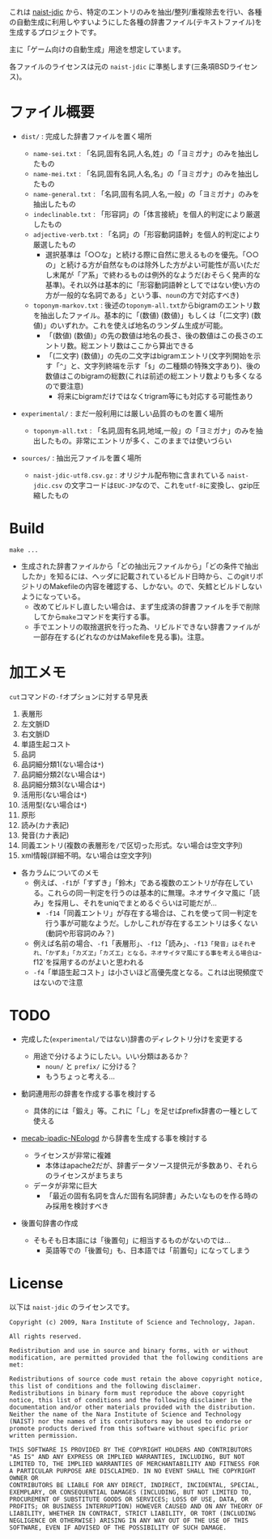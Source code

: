 これは [naist-jdic](http://sourceforge.jp/projects/naist-jdic/) から、特定のエントリのみを抽出/整列/重複除去を行い、各種の自動生成に利用しやすいようにした各種の辞書ファイル(テキストファイル)を生成するプロジェクトです。

主に「ゲーム向けの自動生成」用途を想定しています。

各ファイルのライセンスは元の `naist-jdic` に準拠します(三条項BSDライセンス)。


# ファイル概要

- `dist/` : 完成した辞書ファイルを置く場所
    - `name-sei.txt` : 「名詞,固有名詞,人名,姓」の「ヨミガナ」のみを抽出したもの
    - `name-mei.txt` : 「名詞,固有名詞,人名,名」の「ヨミガナ」のみを抽出したもの
    - `name-general.txt` : 「名詞,固有名詞,人名,一般」の「ヨミガナ」のみを抽出したもの
    - `indeclinable.txt` : 「形容詞」の「体言接続」を個人的判定により厳選したもの
    - `adjective-verb.txt` : 「名詞」の「形容動詞語幹」を個人的判定により厳選したもの
        - 選択基準は「○○な」と続ける際に自然に思えるものを優先。「○○の」と続ける方が自然なものは除外した方がよい可能性が高い(ただし末尾が「ア系」で終わるものは例外的なようだ(おそらく発声的な基準)。それ以外は基本的に「形容動詞語幹としてではない使い方の方が一般的な名詞である」という事、`noun`の方で対応すべき)
    - `toponym-markov.txt` : 後述の`toponym-all.txt`からbigramのエントリ数を抽出したファイル。基本的に「(数値) (数値)」もしくは「(二文字) (数値)」のいずれか。これを使えば地名のランダム生成が可能。
        - 「(数値) (数値)」の先の数値は地名の長さ、後の数値はこの長さのエントリ数。総エントリ数はここから算出できる
        - 「(二文字) (数値)」の先の二文字はbigramエントリ(文字列開始を示す「`^`」と、文字列終端を示す「`$`」の二種類の特殊文字あり)、後の数値はこのbigramの総数(これは前述の総エントリ数よりも多くなるので要注意)
            - 将来にbigramだけではなくtrigram等にも対応する可能性あり

- `experimental/` : まだ一般利用には厳しい品質のものを置く場所
    - `toponym-all.txt` : 「名詞,固有名詞,地域,一般」の「ヨミガナ」のみを抽出したもの。非常にエントリが多く、このままでは使いづらい

- `sources/` : 抽出元ファイルを置く場所
    - `naist-jdic-utf8.csv.gz` : オリジナル配布物に含まれている `naist-jdic.csv` の文字コードは`EUC-JP`なので、これを`utf-8`に変換し、gzip圧縮したもの


# Build

`make ...`

- 生成された辞書ファイルから「どの抽出元ファイルから」「どの条件で抽出したか」を知るには、ヘッダに記載されているビルド日時から、このgitリポジトリのMakefileの内容を確認する、しかない。ので、矢鱈とビルドしないようになっている。
    - 改めてビルドし直したい場合は、まず生成済の辞書ファイルを手で削除してから`make`コマンドを実行する事。
    - 手でエントリの取捨選択を行った為、リビルドできない辞書ファイルが一部存在する(どれなのかはMakefileを見る事)。注意。


# 加工メモ

`cut`コマンドの`-f`オプションに対する早見表

1. 表層形
2. 左文脈ID
3. 右文脈ID
4. 単語生起コスト
5. 品詞
6. 品詞細分類1(ない場合は`*`)
7. 品詞細分類2(ない場合は`*`)
8. 品詞細分類3(ない場合は`*`)
9. 活用形(ない場合は`*`)
10. 活用型(ない場合は`*`)
11. 原形
12. 読み(カナ表記)
13. 発音(カナ表記)
14. 同義エントリ(複数の表層形を`/`で区切った形式。ない場合は空文字列)
15. xml情報(詳細不明。ない場合は空文字列)

- 各カラムについてのメモ
    - 例えば、`-f1`が「すずき」「鈴木」である複数のエントリが存在している。これらの同一判定を行うのは基本的に無理。ネオサイタマ風に「読み」を採用し、それをuniqでまとめるぐらいは可能だが…
        - `-f14`「同義エントリ」が存在する場合は、これを使って同一判定を行う事が可能なようだ。しかしこれが存在するエントリは多くない(動詞や形容詞のみ？)
    - 例えば名前の場合、`-f1`「表層形」、`-f12`「読み」、`-f13「発音」はそれぞれ、「かずゑ」「カズヱ」「カズエ」となる。ネオサイタマ風にする事を考える場合は`-f12`を採用するのがよいと思われる
    - `-f4`「単語生起コスト」は小さいほど高優先度となる。これは出現頻度ではないので注意


# TODO

- 完成した(`experimental/`ではない)辞書のディレクトリ分けを変更する
    - 用途で分けるようにしたい。いい分類はあるか？
        - `noun/` と `prefix/` に分ける？
        - もうちょっと考える…

- 動詞連用形の辞書を作成する事を検討する
    - 具体的には「鍛え」等。これに「し」を足せばprefix辞書の一種として使える

- [mecab-ipadic-NEologd](https://github.com/neologd/mecab-ipadic-neologd) から辞書を生成する事を検討する
    - ライセンスが非常に複雑
        - 本体はapache2だが、辞書データソース提供元が多数あり、それらのライセンスがまちまち
    - データが非常に巨大
        - 「最近の固有名詞を含んだ固有名詞辞書」みたいなものを作る時のみ採用を検討すべき

- 後置句辞書の作成
    - そもそも日本語には「後置句」に相当するものがないのでは…
        - 英語等での「後置句」も、日本語では「前置句」になってしまう


# License

以下は `naist-jdic` のライセンスです。

~~~
Copyright (c) 2009, Nara Institute of Science and Technology, Japan.

All rights reserved.

Redistribution and use in source and binary forms, with or without
modification, are permitted provided that the following conditions are
met:

Redistributions of source code must retain the above copyright notice,
this list of conditions and the following disclaimer.
Redistributions in binary form must reproduce the above copyright
notice, this list of conditions and the following disclaimer in the
documentation and/or other materials provided with the distribution.
Neither the name of the Nara Institute of Science and Technology
(NAIST) nor the names of its contributors may be used to endorse or
promote products derived from this software without specific prior
written permission.

THIS SOFTWARE IS PROVIDED BY THE COPYRIGHT HOLDERS AND CONTRIBUTORS
"AS IS" AND ANY EXPRESS OR IMPLIED WARRANTIES, INCLUDING, BUT NOT
LIMITED TO, THE IMPLIED WARRANTIES OF MERCHANTABILITY AND FITNESS FOR
A PARTICULAR PURPOSE ARE DISCLAIMED. IN NO EVENT SHALL THE COPYRIGHT OWNER OR
CONTRIBUTORS BE LIABLE FOR ANY DIRECT, INDIRECT, INCIDENTAL, SPECIAL,
EXEMPLARY, OR CONSEQUENTIAL DAMAGES (INCLUDING, BUT NOT LIMITED TO,
PROCUREMENT OF SUBSTITUTE GOODS OR SERVICES; LOSS OF USE, DATA, OR
PROFITS; OR BUSINESS INTERRUPTION) HOWEVER CAUSED AND ON ANY THEORY OF
LIABILITY, WHETHER IN CONTRACT, STRICT LIABILITY, OR TORT (INCLUDING
NEGLIGENCE OR OTHERWISE) ARISING IN ANY WAY OUT OF THE USE OF THIS
SOFTWARE, EVEN IF ADVISED OF THE POSSIBILITY OF SUCH DAMAGE.
~~~


